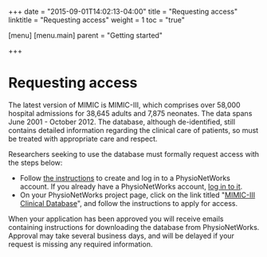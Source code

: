 +++
date = "2015-09-01T14:02:13-04:00"
title = "Requesting access"
linktitle = "Requesting access"
weight = 1
toc = "true"

[menu]
  [menu.main]
    parent = "Getting started"

+++

# Requesting access

The latest version of MIMIC is MIMIC-III, which comprises over 58,000 hospital admissions for 38,645 adults and 7,875 neonates. The data spans June 2001 - October 2012. The database, although de-identified, still contains detailed information regarding the clinical care of patients, so must be treated with appropriate care and respect. 

Researchers seeking to use the database must formally request access with the steps below:

- Follow [the instructions](https://physionet.org/pnw/login) to create and log in to a PhysioNetWorks account. If you already have a PhysioNetWorks account, [log in to it](https://physionet.org/pnw/login).
- On your PhysioNetWorks project page, click on the link titled "[MIMIC-III Clinical Database](https://physionet.org/works/MIMICIIIClinicalDatabase/)", and follow the instructions to apply for access.

When your application has been approved you will receive emails containing instructions for downloading the database from PhysioNetWorks. Approval may take several business days, and will be delayed if your request is missing any required information.
